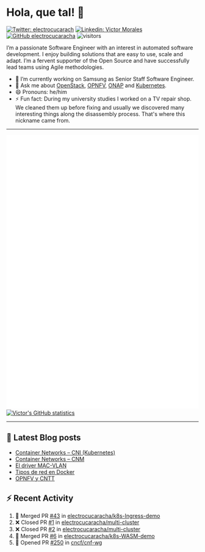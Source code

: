 # Hola, que tal! 👋

[![Twitter: electrocucarach](https://img.shields.io/twitter/follow/electrocucarach?style=social)](https://twitter.com/electrocucarach)
[![Linkedin: Victor Morales](https://img.shields.io/badge/-VictorMorales-blue?style=flat-square&logo=Linkedin&logoColor=white&link=https://www.linkedin.com/in/electrocucaracha/)](https://www.linkedin.com/in/electrocucaracha/)
[![GitHub electrocucaracha](https://img.shields.io/github/followers/electrocucaracha?label=follow&style=social)](https://github.com/electrocucaracha)
![visitors](https://visitor-badge.glitch.me/badge?page_id=electrocucaracha.electrocucaracha)

I’m a passionate Software Engineer with an interest in automated
software development. I enjoy building solutions that are easy to use,
scale and adapt. I’m a fervent supporter of the Open Source and have
successfully lead teams using Agile methodologies.

- 🔭 I’m currently working on Samsung as Senior Staff Software
Engineer.
- 💬 Ask me about [OpenStack](https://www.openstack.org/),
[OPNFV](https://www.opnfv.org/), [ONAP](https://www.onap.org/) and
[Kubernetes](https://kubernetes.io/).
- 😄 Pronouns: he/him
- ⚡ Fun fact: During my university studies I worked on a TV repair
shop. We cleaned them up before fixing and usually we discovered many
interesting things along the disassembly process. That's where this
nickname came from.

---

![Metrics](https://github.com/electrocucaracha/electrocucaracha/blob/master/github-metrics.svg)
[![Victor's GitHub statistics](https://github-readme-stats.vercel.app/api?username=electrocucaracha)](https://github.com/anuraghazra/github-readme-stats#github-stats-card)

---

## 📘 Latest Blog posts

<!-- BLOG-POST-LIST:START -->
- [Container Networks – CNI &lpar;Kubernetes&rpar;](https://electrocucaracha.com/2021/07/05/container-networks-cni/)
- [Container Networks – CNM](https://electrocucaracha.com/2020/08/28/container-network-model/)
- [El driver MAC-VLAN](https://electrocucaracha.com/2020/07/01/el-driver-mac-vlan/)
- [Tipos de red en Docker](https://electrocucaracha.com/2020/06/13/tipos-de-red-en-docker/)
- [OPNFV y CNTT](https://electrocucaracha.com/2020/05/29/opnfv-y-cntt/)
<!-- BLOG-POST-LIST:END -->

## :zap: Recent Activity

<!--START_SECTION:activity-->
1. 🎉 Merged PR [#43](https://github.com/electrocucaracha/k8s-Ingress-demo/pull/43) in [electrocucaracha/k8s-Ingress-demo](https://github.com/electrocucaracha/k8s-Ingress-demo)
2. ❌ Closed PR [#1](https://github.com/electrocucaracha/multi-cluster/pull/1) in [electrocucaracha/multi-cluster](https://github.com/electrocucaracha/multi-cluster)
3. ❌ Closed PR [#2](https://github.com/electrocucaracha/multi-cluster/pull/2) in [electrocucaracha/multi-cluster](https://github.com/electrocucaracha/multi-cluster)
4. 🎉 Merged PR [#6](https://github.com/electrocucaracha/k8s-WASM-demo/pull/6) in [electrocucaracha/k8s-WASM-demo](https://github.com/electrocucaracha/k8s-WASM-demo)
5. 💪 Opened PR [#250](https://github.com/cncf/cnf-wg/pull/250) in [cncf/cnf-wg](https://github.com/cncf/cnf-wg)
<!--END_SECTION:activity-->
